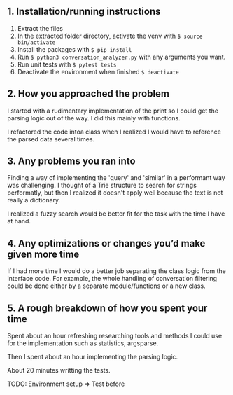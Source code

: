 ## 1. Installation/running instructions

1. Extract the files 
2. In the extracted folder directory, activate the venv with `$ source bin/activate`
3. Install the packages with `$ pip install`
4. Run `$ python3 conversation_analyzer.py` with any arguments you want.
5. Run unit tests with `$ pytest tests`
6. Deactivate the environment when finished `$ deactivate`

## 2. How you approached the problem
I started with a rudimentary implementation of the print so I could get the parsing logic out of the way. I did this mainly with functions.

I refactored the code intoa class when I realized I would have to reference the parsed data several times.

## 3. Any problems you ran into
Finding a way of implementing the 'query' and 'similar' in a performant way was challenging. I thought of a Trie structure to search for strings performatly, but then I realized it doesn't apply well because the text is not really a dictionary.

I realized a fuzzy search would be better fit for the task with the time I have at hand.

## 4. Any optimizations or changes you’d make given more time
If I had more time I would do a better job separating the class logic from the interface code. For example, the whole handling of conversation filtering could be done either by a separate module/functions or a new class.

## 5. A rough breakdown of how you spent your time
Spent about an hour refreshing researching tools and methods I could use for the implementation such as statistics, argsparse.

Then I spent about an hour implementing the parsing logic.

About 20 minutes writting the tests.



TODO:
Environment setup => Test before